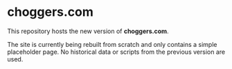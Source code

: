 # choggers.com

This repository hosts the new version of **choggers.com**.

The site is currently being rebuilt from scratch and only contains a simple
placeholder page. No historical data or scripts from the previous version are
used.
